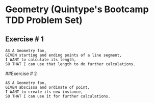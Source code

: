# Geometry (Quintype's Bootcamp TDD Problem Set)

## Exercise # 1

```
AS A Geometry fan,
GIVEN starting and ending points of a line segment,
I WANT to calculate its length,
SO THAT I can use that length to do further calculations.
```

##Exercise # 2
```
AS A Geometry fan,
GIVEN abscissa and ordinate of point,
I WANT to create its new instance,
SO THAT I can use it for further calculations.
```